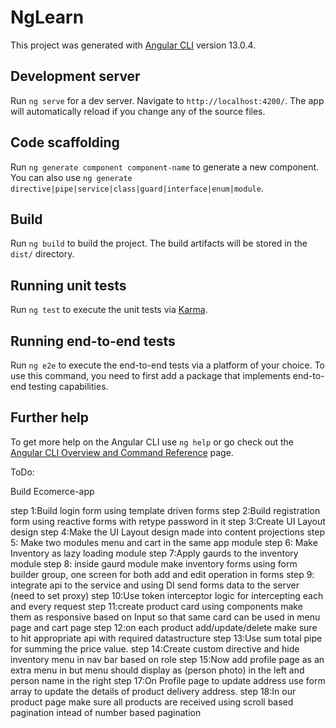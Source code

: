 # NgLearn

This project was generated with [Angular CLI](https://github.com/angular/angular-cli) version 13.0.4.

## Development server

Run `ng serve` for a dev server. Navigate to `http://localhost:4200/`. The app will automatically reload if you change any of the source files.

## Code scaffolding

Run `ng generate component component-name` to generate a new component. You can also use `ng generate directive|pipe|service|class|guard|interface|enum|module`.

## Build

Run `ng build` to build the project. The build artifacts will be stored in the `dist/` directory.

## Running unit tests

Run `ng test` to execute the unit tests via [Karma](https://karma-runner.github.io).

## Running end-to-end tests

Run `ng e2e` to execute the end-to-end tests via a platform of your choice. To use this command, you need to first add a package that implements end-to-end testing capabilities.

## Further help

To get more help on the Angular CLI use `ng help` or go check out the [Angular CLI Overview and Command Reference](https://angular.io/cli) page.

ToDo:

Build Ecomerce-app

step 1:Build login form using template driven forms
step 2:Build registration form using reactive forms with retype password in it
step 3:Create UI Layout design
step 4:Make the UI Layout design made into content projections
step 5: Make two modules menu and cart in the same app module
step 6: Make Inventory as lazy loading module
step 7:Apply gaurds to the inventory module
step 8: inside gaurd module make inventory forms using form builder group, one screen for both add and edit operation in forms
step 9: integrate api to the service and using DI send forms data to the server (need to set proxy)
step 10:Use token interceptor logic for intercepting each and every request
step 11:create product card using components make them as responsive based on Input so that same card can be used in menu page and cart page
step 12:on each product add/update/delete make sure to hit appropriate api with required datastructure
step 13:Use sum total pipe for summing the price value.
step 14:Create custom directive and hide inventory menu in nav bar based on role
step 15:Now add profile page as an extra menu in but menu should display as (person photo) in the left and person name in the right
step 17:On Profile page to update address use form array to update the details of product delivery address.
step 18:In our product page make sure all products are received using scroll based pagination intead of number based pagination